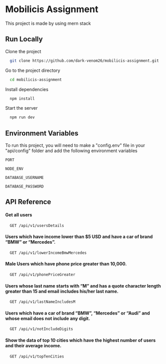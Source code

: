 
# Mobilicis Assignment

This project is made by using mern stack


## Run Locally

Clone the project

```bash
  git clone https://github.com/dark-venom26/mobilicis-assignment.git
```

Go to the project directory

```bash
  cd mobilicis-assignment
```

Install dependencies

```bash
  npm install
```

Start the server

```bash
  npm run dev
```


## Environment Variables

To run this project, you will need to make a "config.env" file in your "api/config" folder and add the following environment variables 

`PORT`

`NODE_ENV`

`DATABASE_USERNAME`

`DATABASE_PASSWORD`


## API Reference

#### Get all users

```http
  GET /api/v1/usersDetails
```

#### Users which have income lower than $5 USD and have a car of brand “BMW” or “Mercedes”.

```http
  GET /api/v1/lowerIncomeBmwMercedes
```

#### Male Users which have phone price greater than 10,000.

```http
  GET /api/v1/phonePriceGreater
```

#### Users whose last name starts with “M” and has a quote character length greater than 15 and email includes his/her last name.

```http
  GET /api/v1/lastNameIncludesM
```
#### Users which have a car of brand “BMW”, “Mercedes” or “Audi” and whose email does not include any digit.

```http
  GET /api/v1/notIncludeDigits
```
#### Show the data of top 10 cities which have the highest number of users and their average income.

```http
  GET /api/v1/topTenCities
```

